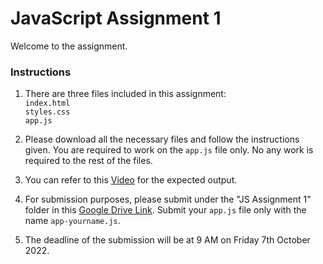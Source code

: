 # JavaScript Assignment 1

Welcome to the assignment. <br>

### Instructions

1. There are three files included in this assignment: <br>
`index.html` <br>
`styles.css` <br>
`app.js` <br>

2. Please download all the necessary files and follow the instructions given. You are required to work on the `app.js` file only. No any work is required to the rest of the files.

3. You can refer to this [Video](https://www.youtube.com/watch?v=aypHIhX3pic) for the expected output.

4. For submission purposes, please submit under the "JS Assignment 1" folder in this [Google Drive Link](https://drive.google.com/drive/folders/1pwK5VTh6UyXxKWD7ri6Wf_DSsXGhpGYO). Submit your `app.js` file only with the name `app-yourname.js`.

5. The deadline of the submission will be at 9 AM on Friday 7th October 2022.